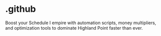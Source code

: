 # .github
Boost your Schedule I empire with automation scripts, money multipliers, and optimization tools to dominate Highland Point faster than ever.
